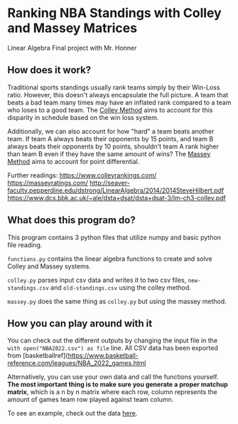 # Ranking NBA Standings with Colley and Massey Matrices
Linear Algebra Final project with Mr. Honner

## How does it work?

Traditional sports standings usually rank teams simply by their Win-Loss ratio. However, this doesn't always encapsulate the full picture. A team that beats a bad team many times  may have an inflated rank compared to a team who loses to a good team. The [Colley Method](https://www3.nd.edu/~apilking/Math10170/Information/Lectures%202015/Topic8Colley.pdf) aims to account for this disparity in schedule based on the win loss system. 

Additionally, we can also account for how "hard" a team beats another team. If team A always beats their opponents by 15 points, and team B always beats their opponents by 10 points, shouldn't team A rank higher than team B even if they have the same amount of wins? The [Massey Method](https://www3.nd.edu/~apilking/Math10170/Information/Lectures%202015/Topic%209%20Massey%27s%20Method.pdf) aims to account for point differential.

Further readings:
https://www.colleyrankings.com/
https://masseyratings.com/
http://seaver-faculty.pepperdine.edu/dstrong/LinearAlgebra/2014/2014SteveHilbert.pdf
https://www.dcs.bbk.ac.uk/~ale/dsta+dsat/dsta+dsat-3/lm-ch3-colley.pdf


## What does this program do?

This program contains 3 python files that utilize numpy and basic python file reading. 

`functions.py` contains the linear algebra functions to create and solve Colley and Massey systems.

`colley.py` parses input csv data and writes it to two csv files, `new-standings.csv` and `old-standings.csv` using the colley method. 

`massey.py` does the same thing as `colley.py` but using the massey method.

## How you can play around with it

You can check out the different outputs by changing the input file in the `with open("NBA2022.csv") as file` line. All CSV data has been exported from [basketballref](https://www.basketball-reference.com/leagues/NBA_2022_games.html

Alternatively, you can use your own data and call the functions yourself. **The most important thing is to make sure you generate a proper matchup matrix**, which is a n by n matrix where each row, column represents the amount of games team row played against team column. 

To see an example, check out the data [here](https://docs.google.com/spreadsheets/d/1XW7BVppVHFHgkYIFt8ZXMZyTFxi_Zi-haj1cCEbxGEE/edit#gid=1556726268).
